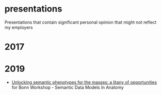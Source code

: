 # presentations
Presentations that contain significant personal opinion that might not reflect my employers

# 2017

# 2019
* [ Unlocking semantic phenotypes for the masses: a litany of opportunities](https://mjy.github.io/presentations/2019/SemanticDataModelsInAnatomy/index.html) for Bonn Workshop - Semantic Data Models In Anatomy 


